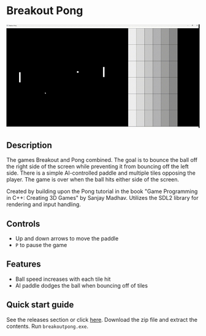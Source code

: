 # Breakout Pong

![Gameplay](breakoutpong.gif)

## Description

The games Breakout and Pong combined. The goal is to bounce the ball off the right side of the screen while preventing it from bouncing off the left side. There is a simple AI-controlled paddle and multiple tiles opposing the player. The game is over when the ball hits either side of the screen.

Created by building upon the Pong tutorial in the book "Game Programming in C++: Creating 3D Games" by Sanjay Madhav. Utilizes the SDL2 library for rendering and input handling.

## Controls

- Up and down arrows to move the paddle
- `P` to pause the game

## Features

- Ball speed increases with each tile hit
- AI paddle dodges the ball when bouncing off of tiles

## Quick start guide

See the releases section or click [here](https://github.com/MJKagone/Breakout-Pong/releases/latest). Download the zip file and extract the contents. Run `breakoutpong.exe`.
